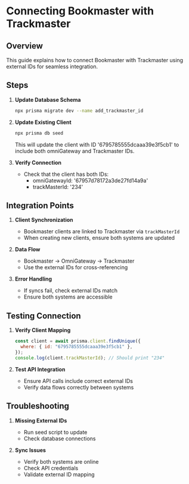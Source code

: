 # Connecting Bookmaster with Trackmaster

## Overview

This guide explains how to connect Bookmaster with Trackmaster using external IDs for seamless integration.

## Steps

1. **Update Database Schema**

   ```bash
   npx prisma migrate dev --name add_trackmaster_id
   ```

2. **Update Existing Client**

   ```bash
   npx prisma db seed
   ```

   This will update the client with ID '6795785555dcaaa39e3f5cb1' to include both omniGateway and Trackmaster IDs.

3. **Verify Connection**
   - Check that the client has both IDs:
     - omniGatewayId: '67957d78172a3de27fd14a9a'
     - trackMasterId: '234'

## Integration Points

1. **Client Synchronization**

   - Bookmaster clients are linked to Trackmaster via `trackMasterId`
   - When creating new clients, ensure both systems are updated

2. **Data Flow**

   - Bookmaster → OmniGateway → Trackmaster
   - Use the external IDs for cross-referencing

3. **Error Handling**
   - If syncs fail, check external IDs match
   - Ensure both systems are accessible

## Testing Connection

1. **Verify Client Mapping**

   ```javascript
   const client = await prisma.client.findUnique({
     where: { id: "6795785555dcaaa39e3f5cb1" },
   });
   console.log(client.trackMasterId); // Should print "234"
   ```

2. **Test API Integration**
   - Ensure API calls include correct external IDs
   - Verify data flows correctly between systems

## Troubleshooting

1. **Missing External IDs**

   - Run seed script to update
   - Check database connections

2. **Sync Issues**
   - Verify both systems are online
   - Check API credentials
   - Validate external ID mapping
